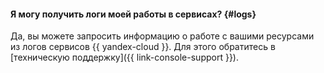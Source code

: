 #### Я могу получить логи моей работы в сервисах? {#logs}

Да, вы можете запросить информацию о работе с вашими ресурсами из логов сервисов {{ yandex-cloud }}. Для этого обратитесь в [техническую поддержку]({{ link-console-support }}).